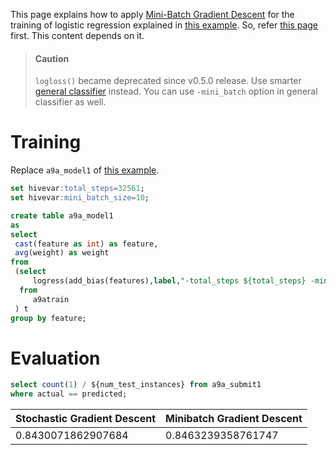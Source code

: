 <!--
  Licensed to the Apache Software Foundation (ASF) under one
  or more contributor license agreements.  See the NOTICE file
  distributed with this work for additional information
  regarding copyright ownership.  The ASF licenses this file
  to you under the Apache License, Version 2.0 (the
  "License"); you may not use this file except in compliance
  with the License.  You may obtain a copy of the License at

    http://www.apache.org/licenses/LICENSE-2.0

  Unless required by applicable law or agreed to in writing,
  software distributed under the License is distributed on an
  "AS IS" BASIS, WITHOUT WARRANTIES OR CONDITIONS OF ANY
  KIND, either express or implied.  See the License for the
  specific language governing permissions and limitations
  under the License.
-->
        
This page explains how to apply [Mini-Batch Gradient Descent](https://class.coursera.org/ml-003/lecture/106) for the training of logistic regression explained in [this example](./a9a_lr.html). So, refer [this page](./a9a_lr.html) first. This content depends on it.

> #### Caution
>
> `logloss()` became deprecated since v0.5.0 release. Use smarter [general classifier](./a9a_generic.md) instead. You can use `-mini_batch` option in general classifier as well.

<!-- toc -->

# Training

Replace `a9a_model1` of [this example](./a9a_lr.html).

```sql
set hivevar:total_steps=32561;
set hivevar:mini_batch_size=10;

create table a9a_model1 
as
select 
 cast(feature as int) as feature,
 avg(weight) as weight
from 
 (select 
     logress(add_bias(features),label,"-total_steps ${total_steps} -mini_batch ${mini_batch_size}") as (feature,weight)
  from 
     a9atrain
 ) t 
group by feature;
```

# Evaluation

```sql
select count(1) / ${num_test_instances} from a9a_submit1 
where actual == predicted;
```


| Stochastic Gradient Descent | Minibatch Gradient Descent |
| ------------- | ------------- |
| 0.8430071862907684 | 0.8463239358761747 |
